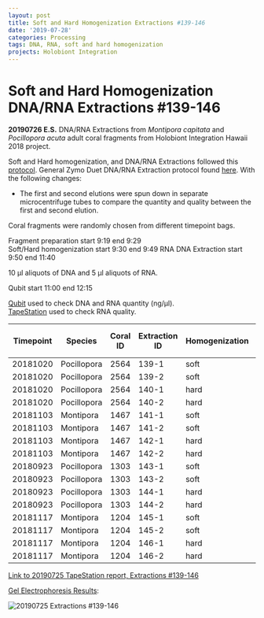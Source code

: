 ```yaml
---
layout: post
title: Soft and Hard Homogenization Extractions #139-146
date: '2019-07-28'
categories: Processing
tags: DNA, RNA, soft and hard homogenization
projects: Holobiont Integration
---
```


# Soft and Hard Homogenization DNA/RNA Extractions #139-146

**20190726 E.S.**
DNA/RNA Extractions from *Montipora capitata* and *Pocillopora acuta* adult coral fragments from Holobiont Integration Hawaii 2018 project.  

Soft and Hard homogenization, and DNA/RNA Extractions followed this [protocol](https://github.com/emmastrand/EmmaStrand_Notebook/blob/master/_posts/2019-06-05-Soft-and-Hard-Homogenization-Protocol.md). General Zymo Duet DNA/RNA Extraction protocol found [here](https://github.com/emmastrand/EmmaStrand_Notebook/blob/master/_posts/2019-05-31-Zymo-Duet-RNA-DNA-Extraction-Protocol.md). With the following changes:  
- The first and second elutions were spun down in separate microcentrifuge tubes to compare the quantity and quality between the first and second elution.

Coral fragments were randomly chosen from different timepoint bags.

Fragment preparation start 9:19 end 9:29  
Soft/Hard homogenization start 9:30 end 9:49
RNA DNA Extraction start 9:50 end 11:40   

10 μl aliquots of DNA and 5 μl aliquots of RNA.

Qubit start 11:00 end 12:15  

[Qubit](https://github.com/emmastrand/EmmaStrand_Notebook/blob/master/_posts/2019-05-31-Qubit-Protocol.md) used to check DNA and RNA quantity (ng/μl).  
[TapeStation](https://github.com/emmastrand/EmmaStrand_Notebook/blob/master/_posts/2019-05-31-TapeStation-Protocol.md) used to check RNA quality.

| Timepoint | Species     | Coral ID | Extraction ID | Homogenization | Elution | DNA Reading 1 | DNA Reading 2 | Average DNA ng/μl | RNA Reading 1 | RNA Reading 2 | Average RNA ng/μl | RIN |
|-----------|-------------|----------|---------------|----------------|---------|---------------|---------------|-------------------|---------------|---------------|-------------------|-----|
| 20181020  | Pocillopora | 2564     | 139-1         | soft           | 1       | 107           | 107           | 107               | 133           | 133           | 133               | 6.7 |
| 20181020  | Pocillopora | 2564     | 139-2         | soft           | 2       | 34.2          | 34            | 34.1              | 11.2          | 11.2          | 11.2              | 6.8 |
| 20181020  | Pocillopora | 2564     | 140-1         | hard           | 1       | 76.4          | 76            | 76.2              | 88.8          | 89            | 88.9              | 7.5 |
| 20181020  | Pocillopora | 2564     | 140-2         | hard           | 2       | 22            | 22            | 22                | 14.8          | 14.8          | 14.8              | 7.8 |
| 20181103  | Montipora   | 1467     | 141-1         | soft           | 1       | 46.4          | 46.2          | 46.3              | 31.6          | 31.6          | 31.6              | 8.8 |
| 20181103  | Montipora   | 1467     | 141-2         | soft           | 2       | 9.72          | 9.68          | 9.7               | **            | **            | **                | **  |
| 20181103  | Montipora   | 1467     | 142-1         | hard           | 1       | 31.8          | 31.6          | 31.7              | 16.2          | 16.2          | 16.2              | 9.2 |
| 20181103  | Montipora   | 1467     | 142-2         | hard           | 2       | 9.9           | 9.74          | 9.82              | **            | **            | **                | **  |
| 20180923  | Pocillopora | 1303     | 143-1         | soft           | 1       | 195           | 194           | 194.5             | 206           | 206           | 206               | 7.5 |
| 20180923  | Pocillopora | 1303     | 143-2         | soft           | 2       | 33.6          | 33.6          | 33.6              | 29.2          | 29.2          | 29.2              | 7.1 |
| 20180923  | Pocillopora | 1303     | 144-1         | hard           | 1       | 98.4          | 98            | 98.2              | 113           | 113           | 113               | 7.7 |
| 20180923  | Pocillopora | 1303     | 144-2         | hard           | 2       | 18.9          | 18.8          | 18.85             | 18.4          | 18.4          | 18.4              | 6.9 |
| 20181117  | Montipora   | 1204     | 145-1         | soft           | 1       | 13.8          | 13.7          | 13.75             | 21.5          | 21.6          | 21.55             | 9   |
| 20181117  | Montipora   | 1204     | 145-2         | soft           | 2       | 11.6          | 11.6          | 11.6              | **            | **            | **                | **  |
| 20181117  | Montipora   | 1204     | 146-1         | hard           | 1       | 6             | 5.96          | 5.98              | 14.4          | 14.4          | 14.4              | 9.4 |
| 20181117  | Montipora   | 1204     | 146-2         | hard           | 2       | 8.14          | 8.06          | 8.1               | **            | **            | **                | **  |

[Link to 20190725 TapeStation report, Extractions #139-146]()

[Gel Electrophoresis Results](https://github.com/emmastrand/EmmaStrand_Notebook/blob/master/_posts/2019-07-16-Gel-Electrophoresis-Protocol.md):  

![20190725 Extractions #139-146]()
